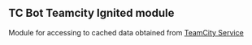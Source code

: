 TC Bot Teamcity Ignited module
------------------------------

Module for accessing to cached data obtained from
[TeamCity Service](../tcbot-teamcity)